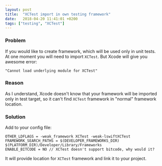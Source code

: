 ```yaml
---
layout: post
title:  "XCTest import in own testing framework"
date:   2018-04-20 11:41:01 +0200
tags: ["testing", "XCTest"]
---
```

### Problem
If you would like to create framework, which will be used only in unit tests. At one moment you will need to import `XCTest`.
But Xcode will give you awesome error:
```
"Cannot load underlying module for XCTest"
```
<!--more-->
### Reason
As I understand, Xcode doesn't know that your framework will be imported only in test target, so it can't find `XCTest` framework
in "normal" framework location.
### Solution
Add to your config file:
```
OTHER_LDFLAGS = -weak_framework XCTest -weak-lswiftXCTest
FRAMEWORK_SEARCH_PATHS = $(DEVELOPER_FRAMEWORKS_DIR) $(PLATFORM_DIR)/Developer/Library/Frameworks
ENABLE_BITCODE = NO // XCTest doesn't support bitcode, why would it?
```
It will provide location for `XCTest` framework and link it to your project.
